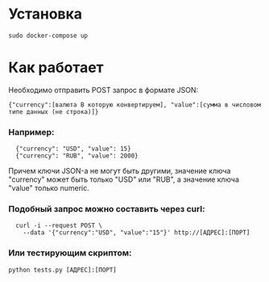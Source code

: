 # Установка
    sudo docker-compose up
    
# Как работает
Необходимо отправить POST запрос в формате JSON:

    {"currency":[валюта В которую конвертируем], "value":[сумма в числовом типе данных (не строка)]}
   
### Например:
      {"currency": "USD", "value": 15}
      {"currency": "RUB", "value": 2000}
    
Причем ключи JSON-а не могут быть другими, значение ключа "currency" может быть только "USD" или "RUB", а значение ключа "value"
только numeric.

### Подобный запрос можно составить через curl:

      curl -i --request POST \
        --data '{"currency":"USD", "value":"15"}' http://[АДРЕС]:[ПОРТ]
        
### Или тестирующим скриптом:
    
    python tests.py [АДРЕС]:[ПОРТ]
